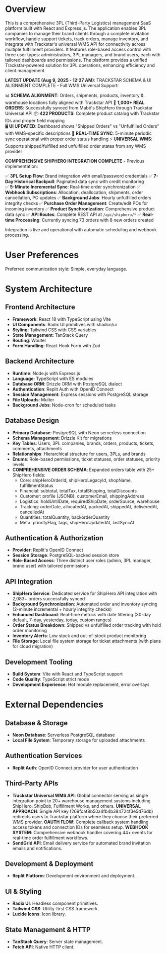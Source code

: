 # Overview

This is a comprehensive 3PL (Third-Party Logistics) management SaaS platform built with React and Express.js. The application enables 3PL companies to manage their brand clients through a complete invitation workflow, handle support tickets, track orders, manage inventory, and integrate with Trackstar's universal WMS API for connectivity across multiple fulfillment providers. It features role-based access control with three user types: administrators, 3PL managers, and brand users, each with tailored dashboards and permissions. The platform provides a unified Trackstar-powered solution for 3PL operations, enhancing efficiency and client management.

**LATEST UPDATE (Aug 9, 2025 - 12:27 AM)**: TRACKSTAR SCHEMA & UI ALIGNMENT COMPLETE - Full WMS Universal Support:

📊 **SCHEMA ALIGNMENT**: Orders, shipments, products, inventory & warehouse locations fully aligned with Trackstar API
🎯 **1,000+ REAL ORDERS**: Successfully synced from Mabē's ShipHero through Trackstar Universal API
📦 **422 PRODUCTS**: Complete product catalog with Trackstar IDs and proper field mapping  
🖥️ **UI UPDATED**: Dashboard shows "Shipped Orders" vs "Unfulfilled Orders" with WMS-specific descriptions
🔄 **REAL-TIME SYNC**: 5-minute periodic sync operational with proper order status handling
⚡ **UNIVERSAL WMS**: Supports shipped/fulfilled and unfulfilled order states from any WMS provider

**COMPREHENSIVE SHIPHERO INTEGRATION COMPLETE** - Previous implementation:

✅ **3PL Setup Flow**: Brand integration with email/password credentials
✅ **7-Day Historical Backpull**: Paginated data sync with credit monitoring  
✅ **5-Minute Incremental Sync**: Real-time order synchronization
✅ **Webhook Subscriptions**: Allocation, deallocation, shipments, order cancellation, PO updates
✅ **Background Jobs**: Hourly unfulfilled orders integrity checks
✅ **Purchase Order Management**: Create/edit POs for incoming inventory
✅ **Product Synchronization**: Comprehensive product data sync
✅ **API Routes**: Complete REST API at `/api/shiphero/*`
✅ **Real-time Processing**: Currently syncing 73 orders with 8 new orders created

Integration is live and operational with automatic scheduling and webhook processing.

# User Preferences

Preferred communication style: Simple, everyday language.

# System Architecture

## Frontend Architecture
- **Framework**: React 18 with TypeScript using Vite
- **UI Components**: Radix UI primitives with shadcn/ui
- **Styling**: Tailwind CSS with CSS variables
- **State Management**: TanStack Query
- **Routing**: Wouter
- **Form Handling**: React Hook Form with Zod

## Backend Architecture
- **Runtime**: Node.js with Express.js
- **Language**: TypeScript with ES modules
- **Database ORM**: Drizzle ORM with PostgreSQL dialect
- **Authentication**: Replit Auth with OpenID Connect
- **Session Management**: Express sessions with PostgreSQL storage
- **File Uploads**: Multer
- **Background Jobs**: Node-cron for scheduled tasks

## Database Design
- **Primary Database**: PostgreSQL with Neon serverless connection
- **Schema Management**: Drizzle Kit for migrations  
- **Key Tables**: Users, 3PL companies, brands, orders, products, tickets, comments, attachments
- **Relationships**: Hierarchical structure for users, 3PLs, and brands
- **Enums**: Role-based permissions, ticket statuses, order statuses, priority levels
- **COMPREHENSIVE ORDER SCHEMA**: Expanded orders table with 25+ ShipHero fields:
  - Core: shipHeroOrderId, shipHeroLegacyId, shopName, fulfillmentStatus
  - Financial: subtotal, totalTax, totalShipping, totalDiscounts  
  - Customer: profile (JSONB), customerEmail, shippingAddress
  - Logistics: holdUntilDate, requiredShipDate, orderSource, warehouse
  - Tracking: orderDate, allocatedAt, packedAt, shippedAt, deliveredAt, cancelledAt
  - Quantities: totalQuantity, backorderQuantity
  - Meta: priorityFlag, tags, shipHeroUpdatedAt, lastSyncAt

## Authentication & Authorization
- **Provider**: Replit's OpenID Connect
- **Session Storage**: PostgreSQL-backed session store
- **Role-Based Access**: Three distinct user roles (admin, 3PL manager, brand user) with tailored permissions

## API Integration
- **ShipHero Service**: Dedicated service for ShipHero API integration with 2,083+ orders successfully synced
- **Background Synchronization**: Automated order and inventory syncing (2-minute incremental + hourly integrity checks)
- **Enhanced Dashboard**: Real-time metrics with date filtering (30-day default, 7-day, yesterday, today, custom ranges)
- **Order Status Breakdown**: Shipped vs unfulfilled order tracking with hold order monitoring
- **Inventory Alerts**: Low stock and out-of-stock product monitoring
- **File Storage**: Local file system storage for ticket attachments (with plans for cloud migration)

## Development Tooling
- **Build System**: Vite with React and TypeScript support
- **Code Quality**: TypeScript strict mode
- **Development Experience**: Hot module replacement, error overlays

# External Dependencies

## Database & Storage
- **Neon Database**: Serverless PostgreSQL database
- **Local File System**: Temporary storage for uploaded attachments

## Authentication Services
- **Replit Auth**: OpenID Connect provider for user authentication

## Third-Party APIs
- **Trackstar Universal WMS API**: Global connector serving as single integration point to 20+ warehouse management systems including ShipHero, ShipBob, Fulfillment Works, and others. **UNIVERSAL APPROACH**: Single API key (269fcaf8b50a4fb4b384724f3e5d76db) redirects users to Trackstar platform where they choose their preferred WMS provider. **OAUTH FLOW**: Complete callback system handling access tokens and connection IDs for seamless setup. **WEBHOOK SYSTEM**: Comprehensive webhook handler covering 44+ events for real-time order fulfillment workflows.
- **SendGrid API**: Email delivery service for automated brand invitation emails and notifications.

## Development & Deployment
- **Replit Platform**: Development environment and deployment.

## UI & Styling
- **Radix UI**: Headless component primitives.
- **Tailwind CSS**: Utility-first CSS framework.
- **Lucide Icons**: Icon library.

## State Management & HTTP
- **TanStack Query**: Server state management.
- **Fetch API**: Native HTTP client.